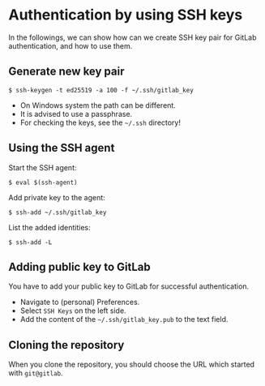 # Authentication by using SSH keys

In the followings, we can show how can we create SSH key pair for GitLab authentication, and how to use them.

## Generate new key pair

```commandline
$ ssh-keygen -t ed25519 -a 100 -f ~/.ssh/gitlab_key
```

* On Windows system the path can be different.
* It is advised to use a passphrase.
* For checking the keys, see the ``~/.ssh`` directory!

## Using the SSH agent

Start the SSH agent:
```commandline
$ eval $(ssh-agent)
```

Add private key to the agent:
```commandline
$ ssh-add ~/.ssh/gitlab_key
```

List the added identities:
```commandline
$ ssh-add -L
```

## Adding public key to GitLab

You have to add your public key to GitLab for successful authentication.
* Navigate to (personal) Preferences.
* Select ``SSH Keys`` on the left side.
* Add the content of the ``~/.ssh/gitlab_key.pub`` to the text field.

## Cloning the repository

When you clone the repository, you should choose the URL which started with ``git@gitlab``.
